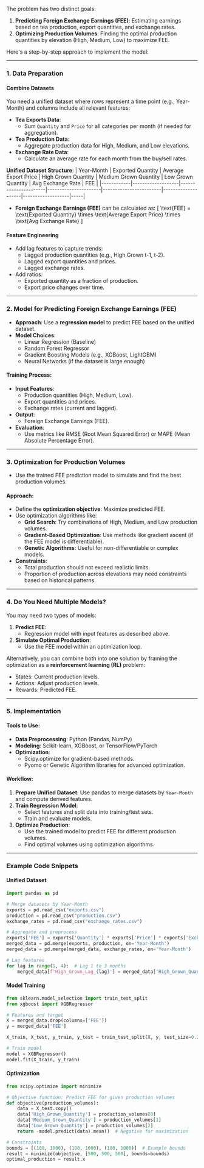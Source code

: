 The problem has two distinct goals:

1. **Predicting Foreign Exchange Earnings (FEE)**: Estimating earnings based on tea production, export quantities, and exchange rates.
2. **Optimizing Production Volumes**: Finding the optimal production quantities by elevation (High, Medium, Low) to maximize FEE.

Here's a step-by-step approach to implement the model:

---

### **1. Data Preparation**

#### **Combine Datasets**

You need a unified dataset where rows represent a time point (e.g., Year-Month) and columns include all relevant features:

- **Tea Exports Data**:
  - Sum `Quantity` and `Price` for all categories per month (if needed for aggregation).
- **Tea Production Data**:
  - Aggregate production data for High, Medium, and Low elevations.
- **Exchange Rate Data**:
  - Calculate an average rate for each month from the buy/sell rates.

**Unified Dataset Structure**:
| Year-Month | Exported Quantity | Average Export Price | High Grown Quantity | Medium Grown Quantity | Low Grown Quantity | Avg Exchange Rate | FEE |
|------------|-------------------|----------------------|----------------------|------------------------|--------------------|-------------------|-----|

- **Foreign Exchange Earnings (FEE)** can be calculated as:
  \[
  \text{FEE} = \text{Exported Quantity} \times \text{Average Export Price} \times \text{Avg Exchange Rate}
  \]

#### **Feature Engineering**

- Add lag features to capture trends:
  - Lagged production quantities (e.g., High Grown t-1, t-2).
  - Lagged export quantities and prices.
  - Lagged exchange rates.
- Add ratios:
  - Exported quantity as a fraction of production.
  - Export price changes over time.

---

### **2. Model for Predicting Foreign Exchange Earnings (FEE)**

- **Approach**: Use a **regression model** to predict FEE based on the unified dataset.
- **Model Choices**:
  - Linear Regression (Baseline)
  - Random Forest Regressor
  - Gradient Boosting Models (e.g., XGBoost, LightGBM)
  - Neural Networks (if the dataset is large enough)

#### **Training Process**:

- **Input Features**:
  - Production quantities (High, Medium, Low).
  - Export quantities and prices.
  - Exchange rates (current and lagged).
- **Output**:
  - Foreign Exchange Earnings (FEE).
- **Evaluation**:
  - Use metrics like RMSE (Root Mean Squared Error) or MAPE (Mean Absolute Percentage Error).

---

### **3. Optimization for Production Volumes**

- Use the trained FEE prediction model to simulate and find the best production volumes.

#### **Approach**:

- Define the **optimization objective**: Maximize predicted FEE.
- Use optimization algorithms like:
  - **Grid Search**: Try combinations of High, Medium, and Low production volumes.
  - **Gradient-Based Optimization**: Use methods like gradient ascent (if the FEE model is differentiable).
  - **Genetic Algorithms**: Useful for non-differentiable or complex models.
- **Constraints**:
  - Total production should not exceed realistic limits.
  - Proportion of production across elevations may need constraints based on historical patterns.

---

### **4. Do You Need Multiple Models?**

You may need two types of models:

1. **Predict FEE**:
   - Regression model with input features as described above.
2. **Simulate Optimal Production**:
   - Use the FEE model within an optimization loop.

Alternatively, you can combine both into one solution by framing the optimization as a **reinforcement learning (RL)** problem:

- States: Current production levels.
- Actions: Adjust production levels.
- Rewards: Predicted FEE.

---

### **5. Implementation**

#### Tools to Use:

- **Data Preprocessing**: Python (Pandas, NumPy)
- **Modeling**: Scikit-learn, XGBoost, or TensorFlow/PyTorch
- **Optimization**:
  - Scipy.optimize for gradient-based methods.
  - Pyomo or Genetic Algorithm libraries for advanced optimization.

#### Workflow:

1. **Prepare Unified Dataset**: Use pandas to merge datasets by `Year-Month` and compute derived features.
2. **Train Regression Model**:
   - Select features and split data into training/test sets.
   - Train and evaluate models.
3. **Optimize Production**:
   - Use the trained model to predict FEE for different production volumes.
   - Find optimal volumes using optimization algorithms.

---

### Example Code Snippets

#### **Unified Dataset**

```python
import pandas as pd

# Merge datasets by Year-Month
exports = pd.read_csv("exports.csv")
production = pd.read_csv("production.csv")
exchange_rates = pd.read_csv("exchange_rates.csv")

# Aggregate and preprocess
exports['FEE'] = exports['Quantity'] * exports['Price'] * exports['Exchange Rate']
merged_data = pd.merge(exports, production, on='Year-Month')
merged_data = pd.merge(merged_data, exchange_rates, on='Year-Month')

# Lag features
for lag in range(1, 4):  # Lag 1 to 3 months
    merged_data[f'High_Grown_Lag_{lag}'] = merged_data['High_Grown_Quantity'].shift(lag)
```

#### **Model Training**

```python
from sklearn.model_selection import train_test_split
from xgboost import XGBRegressor

# Features and target
X = merged_data.drop(columns=['FEE'])
y = merged_data['FEE']

X_train, X_test, y_train, y_test = train_test_split(X, y, test_size=0.2, random_state=42)

# Train model
model = XGBRegressor()
model.fit(X_train, y_train)
```

#### **Optimization**

```python
from scipy.optimize import minimize

# Objective function: Predict FEE for given production volumes
def objective(production_volumes):
    data = X_test.copy()
    data['High_Grown_Quantity'] = production_volumes[0]
    data['Medium_Grown_Quantity'] = production_volumes[1]
    data['Low_Grown_Quantity'] = production_volumes[2]
    return -model.predict(data).mean()  # Negative for maximization

# Constraints
bounds = [(100, 1000), (100, 1000), (100, 1000)]  # Example bounds
result = minimize(objective, [500, 500, 500], bounds=bounds)
optimal_production = result.x
```
